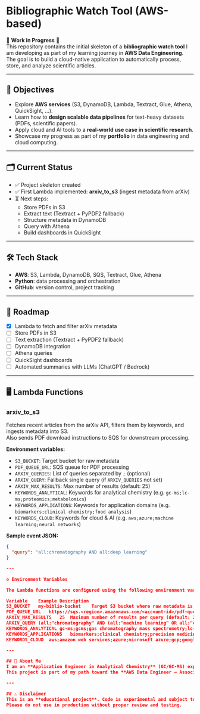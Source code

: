 # Bibliographic Watch Tool (AWS-based)

🚧 **Work in Progress** 🚧  
This repository contains the initial skeleton of a **bibliographic watch tool** I am developing as part of my learning journey in **AWS Data Engineering**.  
The goal is to build a cloud-native application to automatically process, store, and analyze scientific articles.

---

## 📌 Objectives
- Explore **AWS services** (S3, DynamoDB, Lambda, Textract, Glue, Athena, QuickSight, …).  
- Learn how to **design scalable data pipelines** for text-heavy datasets (PDFs, scientific papers).  
- Apply cloud and AI tools to a **real-world use case in scientific research**.  
- Showcase my progress as part of my **portfolio** in data engineering and cloud computing.  

---

## 🗂️ Current Status
- ✅ Project skeleton created  
- ✅ First Lambda implemented: **arxiv_to_s3** (ingest metadata from arXiv)  
- ⏳ Next steps:  
  - Store PDFs in S3  
  - Extract text (Textract + PyPDF2 fallback)  
  - Structure metadata in DynamoDB  
  - Query with Athena  
  - Build dashboards in QuickSight  

---

## 🛠️ Tech Stack
- **AWS**: S3, Lambda, DynamoDB, SQS, Textract, Glue, Athena  
- **Python**: data processing and orchestration  
- **GitHub**: version control, project tracking  

---

## 📅 Roadmap
- [x] Lambda to fetch and filter arXiv metadata  
- [ ] Store PDFs in S3  
- [ ] Text extraction (Textract + PyPDF2 fallback)  
- [ ] DynamoDB integration  
- [ ] Athena queries  
- [ ] QuickSight dashboards  
- [ ] Automated summaries with LLMs (ChatGPT / Bedrock)  

---

## 🖥️ Lambda Functions

### arxiv_to_s3
Fetches recent articles from the arXiv API, filters them by keywords, and ingests metadata into S3.  
Also sends PDF download instructions to SQS for downstream processing.

**Environment variables:**
- `S3_BUCKET`: Target bucket for raw metadata  
- `PDF_QUEUE_URL`: SQS queue for PDF processing  
- `ARXIV_QUERIES`: List of queries separated by `;` (optional)  
- `ARXIV_QUERY`: Fallback single query (if `ARXIV_QUERIES` not set)  
- `ARXIV_MAX_RESULTS`: Max number of results (default: 25)  
- `KEYWORDS_ANALYTICAL`: Keywords for analytical chemistry (e.g. `gc-ms;lc-ms;proteomics;metabolomics`)  
- `KEYWORDS_APPLICATIONS`: Keywords for application domains (e.g. `biomarkers;clinical chemistry;food analysis`)  
- `KEYWORDS_CLOUD`: Keywords for cloud & AI (e.g. `aws;azure;machine learning;neural networks`)  

**Sample event JSON:**
```json
{
  "query": "all:chromatography AND all:deep learning"
}

---

⚙️ Environment Variables

The Lambda functions are configured using the following environment variables:

Variable	Example	Description
S3_BUCKET	my-biblio-bucket	Target S3 bucket where raw metadata is stored
PDF_QUEUE_URL	https://sqs.<region>.amazonaws.com/<account-id>/pdf-queue	SQS queue used to send PDF download instructions
ARXIV_MAX_RESULTS	25	Maximum number of results per query (default: 25)
ARXIV_QUERY	(all:"chromatography" AND (all:"machine learning" OR all:"cloud computing" OR all:"aws"))	Main search query for arXiv
KEYWORDS_ANALYTICAL	gc-ms;gcms;gas chromatography mass spectrometry;lc-ms;proteomics;metabolomics	Analytical chemistry keywords
KEYWORDS_APPLICATIONS	biomarkers;clinical chemistry;precision medicine;environmental analysis;food analysis	Application domain keywords
KEYWORDS_CLOUD	aws;amazon web services;azure;microsoft azure;gcp;google cloud;athena;glue;emr;spark	Cloud & AI keywords

---

## 🙋 About Me
I am an **Application Engineer in Analytical Chemistry** (GC/GC-MS) exploring **cloud computing and AI** to build practical tools for data analysis and automation.  
This project is part of my path toward the **AWS Data Engineer – Associate certification** and my broader portfolio of applied AI/cloud solutions.

---

## ⚠️ Disclaimer
This is an **educational project**. Code is experimental and subject to change.  
Please do not use in production without proper review and testing.
